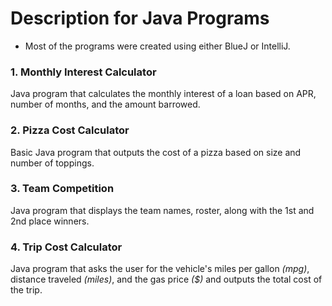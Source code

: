 # Description for Java Programs
  - Most of the programs were created using either BlueJ or IntelliJ.
  
  ### 1. Monthly Interest Calculator
  Java program that calculates the monthly interest of a loan based on APR, number of months, and the amount barrowed. 

  ### 2. Pizza Cost Calculator
  Basic Java program that outputs the cost of a pizza based on size and number of toppings.
  
  ### 3. Team Competition
  Java program that displays the team names, roster, along with the 1st and 2nd place winners. 
  
  ### 4. Trip Cost Calculator
  Java program that asks the user for the vehicle's miles per gallon *(mpg)*, distance traveled *(miles)*, and the gas price *($)* and outputs the total cost of the trip.
